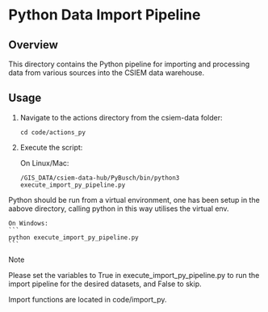 # Python Data Import Pipeline

## Overview
This directory contains the Python pipeline for importing and processing data from various sources into the CSIEM data warehouse.

## Usage

1. Navigate to the actions directory from the csiem-data folder:
    ```
    cd code/actions_py
    ```
2. Execute the script:
    
    On Linux/Mac:

    ```
    /GIS_DATA/csiem-data-hub/PyBusch/bin/python3 execute_import_py_pipeline.py
    ```
Python should be run from a virtual environment, one has been setup in the aabove directory, calling python in this way utilises the virtual env.

    
    On Windows:
    ```
    python execute_import_py_pipeline.py
    ```
    
> [!NOTE]
> Please set the variables to True in execute_import_py_pipeline.py to run the import pipeline for the desired datasets, and False to skip.
>
> Import functions are located in code/import_py.
